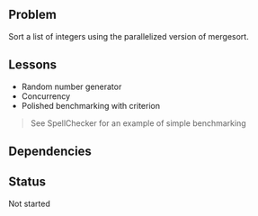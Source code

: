 ## Problem

Sort a list of integers using the parallelized version of mergesort. 

## Lessons

- Random number generator
- Concurrency
- Polished benchmarking with criterion

> See SpellChecker for an example of simple benchmarking

## Dependencies

## Status

Not started